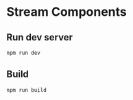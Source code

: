 # Stream Components

## Run dev server

``` bash
npm run dev
```

## Build

``` bash
npm run build
```
